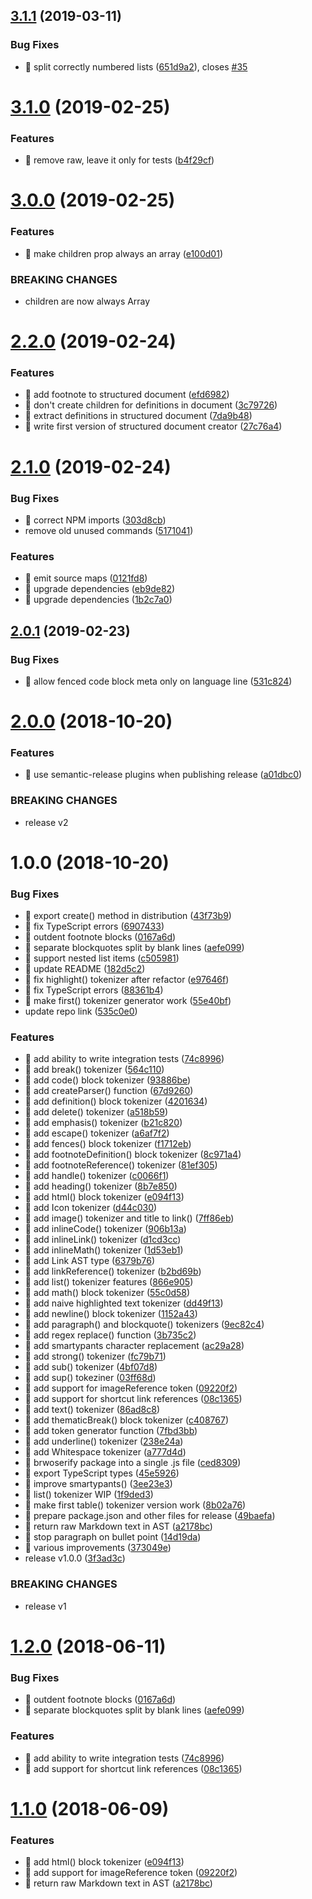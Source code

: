 ## [3.1.1](https://github.com/streamich/md-mdast/compare/v3.1.0...v3.1.1) (2019-03-11)


### Bug Fixes

* 🐛 split correctly numbered lists ([651d9a2](https://github.com/streamich/md-mdast/commit/651d9a2)), closes [#35](https://github.com/streamich/md-mdast/issues/35)

# [3.1.0](https://github.com/streamich/md-mdast/compare/v3.0.0...v3.1.0) (2019-02-25)


### Features

* 🎸 remove raw, leave it only for tests ([b4f29cf](https://github.com/streamich/md-mdast/commit/b4f29cf))

# [3.0.0](https://github.com/streamich/md-mdast/compare/v2.2.0...v3.0.0) (2019-02-25)


### Features

* 🎸 make children prop always an array ([e100d01](https://github.com/streamich/md-mdast/commit/e100d01))


### BREAKING CHANGES

* children are now always Array

# [2.2.0](https://github.com/streamich/md-mdast/compare/v2.1.0...v2.2.0) (2019-02-24)


### Features

* 🎸 add footnote to structured document ([efd6982](https://github.com/streamich/md-mdast/commit/efd6982))
* 🎸 don't create children for definitions in document ([3c79726](https://github.com/streamich/md-mdast/commit/3c79726))
* 🎸 extract definitions in structured document ([7da9b48](https://github.com/streamich/md-mdast/commit/7da9b48))
* 🎸 write first version of structured document creator ([27c76a4](https://github.com/streamich/md-mdast/commit/27c76a4))

# [2.1.0](https://github.com/streamich/md-mdast/compare/v2.0.1...v2.1.0) (2019-02-24)


### Bug Fixes

* 🐛 correct NPM imports ([303d8cb](https://github.com/streamich/md-mdast/commit/303d8cb))
* remove old unused commands ([5171041](https://github.com/streamich/md-mdast/commit/5171041))


### Features

* 🎸 emit source maps ([0121fd8](https://github.com/streamich/md-mdast/commit/0121fd8))
* 🎸 upgrade dependencies ([eb9de82](https://github.com/streamich/md-mdast/commit/eb9de82))
* 🎸 upgrade dependencies ([1b2c7a0](https://github.com/streamich/md-mdast/commit/1b2c7a0))

## [2.0.1](https://github.com/streamich/md-mdast/compare/v2.0.0...v2.0.1) (2019-02-23)


### Bug Fixes

* 🐛 allow fenced code block meta only on language line ([531c824](https://github.com/streamich/md-mdast/commit/531c824))

# [2.0.0](https://github.com/streamich/md-mdast/compare/v1.0.0...v2.0.0) (2018-10-20)


### Features

* 🎸 use semantic-release plugins when publishing release ([a01dbc0](https://github.com/streamich/md-mdast/commit/a01dbc0))


### BREAKING CHANGES

* release v2

<a name="1.0.0"></a>
# 1.0.0 (2018-10-20)


### Bug Fixes

* 🐛 export create() method in distribution ([43f73b9](https://github.com/streamich/md-mdast/commit/43f73b9))
* 🐛 fix TypeScript errors ([6907433](https://github.com/streamich/md-mdast/commit/6907433))
* 🐛 outdent footnote blocks ([0167a6d](https://github.com/streamich/md-mdast/commit/0167a6d))
* 🐛 separate blockquotes split by blank lines ([aefe099](https://github.com/streamich/md-mdast/commit/aefe099))
* 🐛 support nested list items ([c505981](https://github.com/streamich/md-mdast/commit/c505981))
* 🐛 update README ([182d5c2](https://github.com/streamich/md-mdast/commit/182d5c2))
* 🐜 fix highlight() tokenizer after refactor ([e97646f](https://github.com/streamich/md-mdast/commit/e97646f))
* 🐜 fix TypeScript errors ([88361b4](https://github.com/streamich/md-mdast/commit/88361b4))
* 🐜 make first() tokenizer generator work ([55e40bf](https://github.com/streamich/md-mdast/commit/55e40bf))
* update repo link ([535c0e0](https://github.com/streamich/md-mdast/commit/535c0e0))


### Features

* 🎸 add ability to write integration tests ([74c8996](https://github.com/streamich/md-mdast/commit/74c8996))
* 🎸 add break() tokenizer ([564c110](https://github.com/streamich/md-mdast/commit/564c110))
* 🎸 add code() block tokenizer ([93886be](https://github.com/streamich/md-mdast/commit/93886be))
* 🎸 add createParser() function ([67d9260](https://github.com/streamich/md-mdast/commit/67d9260))
* 🎸 add definition() block tokenizer ([4201634](https://github.com/streamich/md-mdast/commit/4201634))
* 🎸 add delete() tokenizer ([a518b59](https://github.com/streamich/md-mdast/commit/a518b59))
* 🎸 add emphasis() tokenizer ([b21c820](https://github.com/streamich/md-mdast/commit/b21c820))
* 🎸 add escape() tokenizer ([a6af7f2](https://github.com/streamich/md-mdast/commit/a6af7f2))
* 🎸 add fences() block tokenizer ([f1712eb](https://github.com/streamich/md-mdast/commit/f1712eb))
* 🎸 add footnoteDefinition() block tokenizer ([8c971a4](https://github.com/streamich/md-mdast/commit/8c971a4))
* 🎸 add footnoteReference() tokenizer ([81ef305](https://github.com/streamich/md-mdast/commit/81ef305))
* 🎸 add handle() tokenizer ([c0066f1](https://github.com/streamich/md-mdast/commit/c0066f1))
* 🎸 add heading() tokenizer ([8b7e850](https://github.com/streamich/md-mdast/commit/8b7e850))
* 🎸 add html() block tokenizer ([e094f13](https://github.com/streamich/md-mdast/commit/e094f13))
* 🎸 add Icon tokenizer ([d44c030](https://github.com/streamich/md-mdast/commit/d44c030))
* 🎸 add image() tokenizer and title to link() ([7ff86eb](https://github.com/streamich/md-mdast/commit/7ff86eb))
* 🎸 add inlineCode() tokenizer ([906b13a](https://github.com/streamich/md-mdast/commit/906b13a))
* 🎸 add inlineLink() tokenizer ([d1cd3cc](https://github.com/streamich/md-mdast/commit/d1cd3cc))
* 🎸 add inlineMath() tokenizer ([1d53eb1](https://github.com/streamich/md-mdast/commit/1d53eb1))
* 🎸 add Link AST type ([6379b76](https://github.com/streamich/md-mdast/commit/6379b76))
* 🎸 add linkReference() tokenizer ([b2bd69b](https://github.com/streamich/md-mdast/commit/b2bd69b))
* 🎸 add list() tokenizer features ([866e905](https://github.com/streamich/md-mdast/commit/866e905))
* 🎸 add math() block tokenizer ([55c0d58](https://github.com/streamich/md-mdast/commit/55c0d58))
* 🎸 add naive highlighted text tokenizer ([dd49f13](https://github.com/streamich/md-mdast/commit/dd49f13))
* 🎸 add newline() block tokenizer ([1152a43](https://github.com/streamich/md-mdast/commit/1152a43))
* 🎸 add paragraph() and blockquote() tokenizers ([9ec82c4](https://github.com/streamich/md-mdast/commit/9ec82c4))
* 🎸 add regex replace() function ([3b735c2](https://github.com/streamich/md-mdast/commit/3b735c2))
* 🎸 add smartypants character replacement ([ac29a28](https://github.com/streamich/md-mdast/commit/ac29a28))
* 🎸 add strong() tokenizer ([fc79b71](https://github.com/streamich/md-mdast/commit/fc79b71))
* 🎸 add sub() tokenizer ([4bf07d8](https://github.com/streamich/md-mdast/commit/4bf07d8))
* 🎸 add sup() tokeziner ([03ff68d](https://github.com/streamich/md-mdast/commit/03ff68d))
* 🎸 add support for imageReference token ([09220f2](https://github.com/streamich/md-mdast/commit/09220f2))
* 🎸 add support for shortcut link references ([08c1365](https://github.com/streamich/md-mdast/commit/08c1365))
* 🎸 add text() tokenizer ([86ad8c8](https://github.com/streamich/md-mdast/commit/86ad8c8))
* 🎸 add thematicBreak() block tokenizer ([c408767](https://github.com/streamich/md-mdast/commit/c408767))
* 🎸 add token generator function ([7fbd3bb](https://github.com/streamich/md-mdast/commit/7fbd3bb))
* 🎸 add underline() tokenizer ([238e24a](https://github.com/streamich/md-mdast/commit/238e24a))
* 🎸 add Whitespace tokenizer ([a777d4d](https://github.com/streamich/md-mdast/commit/a777d4d))
* 🎸 brwoserify package into a single .js file ([ced8309](https://github.com/streamich/md-mdast/commit/ced8309))
* 🎸 export TypeScript types ([45e5926](https://github.com/streamich/md-mdast/commit/45e5926))
* 🎸 improve smartypants() ([3ee23e3](https://github.com/streamich/md-mdast/commit/3ee23e3))
* 🎸 list() tokenizer WIP ([1f9ded3](https://github.com/streamich/md-mdast/commit/1f9ded3))
* 🎸 make first table() tokenizer version work ([8b02a76](https://github.com/streamich/md-mdast/commit/8b02a76))
* 🎸 prepare package.json and other files for release ([49baefa](https://github.com/streamich/md-mdast/commit/49baefa))
* 🎸 return raw Markdown text in AST ([a2178bc](https://github.com/streamich/md-mdast/commit/a2178bc))
* 🎸 stop paragraph on bullet point ([14d19da](https://github.com/streamich/md-mdast/commit/14d19da))
* 🎸 various improvements ([373049e](https://github.com/streamich/md-mdast/commit/373049e))
* release v1.0.0 ([3f3ad3c](https://github.com/streamich/md-mdast/commit/3f3ad3c))


### BREAKING CHANGES

* release v1

<a name="1.2.0"></a>
# [1.2.0](https://github.com/onp4/md-mdast/compare/v1.1.0...v1.2.0) (2018-06-11)


### Bug Fixes

* 🐛 outdent footnote blocks ([0167a6d](https://github.com/onp4/md-mdast/commit/0167a6d))
* 🐛 separate blockquotes split by blank lines ([aefe099](https://github.com/onp4/md-mdast/commit/aefe099))


### Features

* 🎸 add ability to write integration tests ([74c8996](https://github.com/onp4/md-mdast/commit/74c8996))
* 🎸 add support for shortcut link references ([08c1365](https://github.com/onp4/md-mdast/commit/08c1365))

<a name="1.1.0"></a>
# [1.1.0](https://github.com/onp4/md-mdast/compare/v1.0.1...v1.1.0) (2018-06-09)


### Features

* 🎸 add html() block tokenizer ([e094f13](https://github.com/onp4/md-mdast/commit/e094f13))
* 🎸 add support for imageReference token ([09220f2](https://github.com/onp4/md-mdast/commit/09220f2))
* 🎸 return raw Markdown text in AST ([a2178bc](https://github.com/onp4/md-mdast/commit/a2178bc))
